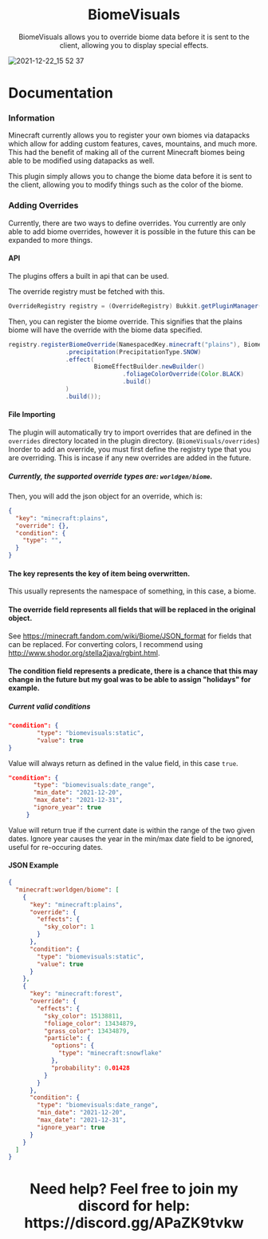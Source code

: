 <h1 align="center">BiomeVisuals</h1>
<p align="center">BiomeVisuals allows you to override biome data before it is sent to the client, allowing you to display special effects.</p>

![2021-12-22_15 52 37](https://user-images.githubusercontent.com/23108066/147176650-2585395b-6ab0-4936-9815-6af428354689.png)

# Documentation

### Information
Minecraft currently allows you to register your own biomes via datapacks which allow for adding custom features, caves, mountains, and much more. This had the benefit of making all of the current Minecraft biomes being able to be modified using datapacks as well.

This plugin simply allows you to change the biome data before it is sent to the client, allowing you to modify things such as the color of the biome. 

### Adding Overrides
Currently, there are two ways to define overrides. You currently are only able to add biome overrides, however it is possible in the future this can be expanded to more things.

#### API
The plugins offers a built in api that can be used.

The override registry must be fetched with this.
```java
OverrideRegistry registry = (OverrideRegistry) Bukkit.getPluginManager().getPlugin("BiomeVisuals");
```

Then, you can register the biome override. This signifies that the plains biome will have the override with the biome data specified.
```java
registry.registerBiomeOverride(NamespacedKey.minecraft("plains"), BiomeDataBuilder.newBuilder()
                .precipitation(PrecipitationType.SNOW)
                .effect(
                        BiomeEffectBuilder.newBuilder()
                                .foliageColorOverride(Color.BLACK)
                                .build()
                )
                .build());
 ```
 
#### File Importing
The plugin will automatically try to import overrides that are defined in the ``overrides`` directory located in the plugin directory. (``BiomeVisuals/overrides``)
Inorder to add an override, you must first define the registry type that you are overriding. This is incase if any new overrides are added in the future.
##### Currently, the supported override types are: ``worldgen/biome``.

Then, you will add the json object for an override, which is:
```json
{
  "key": "minecraft:plains",
  "override": {},
  "condition": {
    "type": "",
  }
}
 ```
#### The **key** represents the key of item being overwritten.
This usually represents the namespace of something, in this case, a biome.
#### The **override** field represents all fields that will be replaced in the original object.
See https://minecraft.fandom.com/wiki/Biome/JSON_format for fields that can be replaced.
For converting colors, I recommend using http://www.shodor.org/stella2java/rgbint.html.
#### The **condition** field represents a predicate, there is a chance that this may change in the future but my goal was to be able to assign "holidays" for example.

##### Current valid conditions
```json
"condition": {
        "type": "biomevisuals:static",
        "value": true
}
 ```
 Value will always return as defined in the value field, in this case ``true``.
 ```json
"condition": {
        "type": "biomevisuals:date_range",
        "min_date": "2021-12-20",
        "max_date": "2021-12-31",
        "ignore_year": true
      }
 ```
 Value will return true if the current date is within the range of the two given dates.
 Ignore year causes the year in the min/max date field to be ignored, useful for re-occuring dates.


#### JSON Example
```json
{
  "minecraft:worldgen/biome": [
    {
      "key": "minecraft:plains",
      "override": {
        "effects": {
          "sky_color": 1
        }
      },
      "condition": {
        "type": "biomevisuals:static",
        "value": true
      }
    },
    {
      "key": "minecraft:forest",
      "override": {
        "effects": {
          "sky_color": 15138811,
          "foliage_color": 13434879,
          "grass_color": 13434879,
          "particle": {
            "options": {
              "type": "minecraft:snowflake"
            },
            "probability": 0.01428
          }
        }
      },
      "condition": {
        "type": "biomevisuals:date_range",
        "min_date": "2021-12-20",
        "max_date": "2021-12-31",
        "ignore_year": true
      }
    }
  ]
}
```

<h1 align="center">Need help? Feel free to join my discord for help: https://discord.gg/APaZK9tvkw</h1> 
